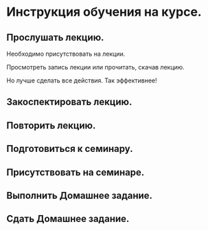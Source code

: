 # Инструкция обучения на курсе.

## Прослушать лекцию.

Необходимо присутствовать на лекции.

Просмотреть запись лекции или прочитать, скачав лекцию.

Но лучше сделать все действия. Так эффективнее!



## Закоспектировать лекцию.

## Повторить лекцию.

## Подготовиться к семинару.

## Присутствовать на семинаре.

## Выполнить Домашнее задание.

## Сдать Домашнее задание.